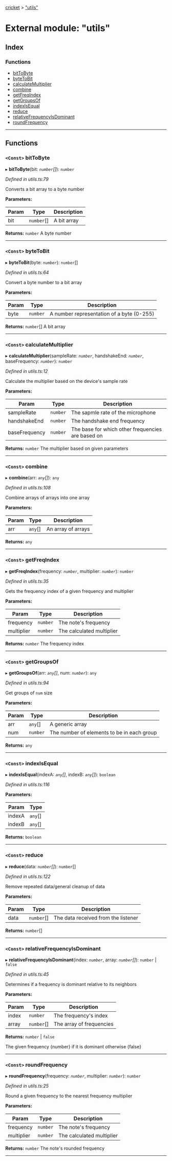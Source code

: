 [cricket](../README.md) > ["utils"](../modules/_utils_.md)

# External module: "utils"

## Index

### Functions

* [bitToByte](_utils_.md#bittobyte)
* [byteToBit](_utils_.md#bytetobit)
* [calculateMultiplier](_utils_.md#calculatemultiplier)
* [combine](_utils_.md#combine)
* [getFreqIndex](_utils_.md#getfreqindex)
* [getGroupsOf](_utils_.md#getgroupsof)
* [indexIsEqual](_utils_.md#indexisequal)
* [reduce](_utils_.md#reduce)
* [relativeFrequencyIsDominant](_utils_.md#relativefrequencyisdominant)
* [roundFrequency](_utils_.md#roundfrequency)

---

## Functions

<a id="bittobyte"></a>

### `<Const>` bitToByte

▸ **bitToByte**(bit: *`number`[]*): `number`

*Defined in utils.ts:79*

Converts a bit array to a byte number

**Parameters:**

| Param | Type | Description |
| ------ | ------ | ------ |
| bit | `number`[] |  A bit array |

**Returns:** `number`
A byte number

___
<a id="bytetobit"></a>

### `<Const>` byteToBit

▸ **byteToBit**(byte: *`number`*): `number`[]

*Defined in utils.ts:64*

Convert a byte number to a bit array

**Parameters:**

| Param | Type | Description |
| ------ | ------ | ------ |
| byte | `number` |  A number representation of a byte (0-255) |

**Returns:** `number`[]
A bit array

___
<a id="calculatemultiplier"></a>

### `<Const>` calculateMultiplier

▸ **calculateMultiplier**(sampleRate: *`number`*, handshakeEnd: *`number`*, baseFrequency: *`number`*): `number`

*Defined in utils.ts:12*

Calculate the multiplier based on the device's sample rate

**Parameters:**

| Param | Type | Description |
| ------ | ------ | ------ |
| sampleRate | `number` |  The sapmle rate of the microphone |
| handshakeEnd | `number` |  The handshake end frequency |
| baseFrequency | `number` |  The base for which other frequencies are based on |

**Returns:** `number`
The multiplier based on given parameters

___
<a id="combine"></a>

### `<Const>` combine

▸ **combine**(arr: *`any`[]*): `any`

*Defined in utils.ts:108*

Combine arrays of arrays into one array

**Parameters:**

| Param | Type | Description |
| ------ | ------ | ------ |
| arr | `any`[] |  An array of arrays |

**Returns:** `any`

___
<a id="getfreqindex"></a>

### `<Const>` getFreqIndex

▸ **getFreqIndex**(frequency: *`number`*, multiplier: *`number`*): `number`

*Defined in utils.ts:35*

Gets the frequency index of a given frequency and multiplier

**Parameters:**

| Param | Type | Description |
| ------ | ------ | ------ |
| frequency | `number` |  The note's frequency |
| multiplier | `number` |  The calculated multiplier |

**Returns:** `number`
The frequency index

___
<a id="getgroupsof"></a>

### `<Const>` getGroupsOf

▸ **getGroupsOf**(arr: *`any`[]*, num: *`number`*): `any`

*Defined in utils.ts:94*

Get groups of `num` size

**Parameters:**

| Param | Type | Description |
| ------ | ------ | ------ |
| arr | `any`[] |  A generic array |
| num | `number` |  The number of elements to be in each group |

**Returns:** `any`

___
<a id="indexisequal"></a>

### `<Const>` indexIsEqual

▸ **indexIsEqual**(indexA: *`any`[]*, indexB: *`any`[]*): `boolean`

*Defined in utils.ts:116*

**Parameters:**

| Param | Type |
| ------ | ------ |
| indexA | `any`[] |
| indexB | `any`[] |

**Returns:** `boolean`

___
<a id="reduce"></a>

### `<Const>` reduce

▸ **reduce**(data: *`number`[]*): `number`[]

*Defined in utils.ts:122*

Remove repeated data/general cleanup of data

**Parameters:**

| Param | Type | Description |
| ------ | ------ | ------ |
| data | `number`[] |  The data received from the listener |

**Returns:** `number`[]

___
<a id="relativefrequencyisdominant"></a>

### `<Const>` relativeFrequencyIsDominant

▸ **relativeFrequencyIsDominant**(index: *`number`*, array: *`number`[]*):  `number` &#124; `false`

*Defined in utils.ts:45*

Determines if a frequency is dominant relative to its neighbors

**Parameters:**

| Param | Type | Description |
| ------ | ------ | ------ |
| index | `number` |  The frequency's index |
| array | `number`[] |  The array of frequencies |

**Returns:**  `number` &#124; `false`

The given frequency {number} if it is dominant otherwise {false}

___
<a id="roundfrequency"></a>

### `<Const>` roundFrequency

▸ **roundFrequency**(frequency: *`number`*, multiplier: *`number`*): `number`

*Defined in utils.ts:25*

Round a given frequency to the nearest frequency multiplier

**Parameters:**

| Param | Type | Description |
| ------ | ------ | ------ |
| frequency | `number` |  The note's frequency |
| multiplier | `number` |  The calculated multiplier |

**Returns:** `number`
The note's rounded frequency

___

